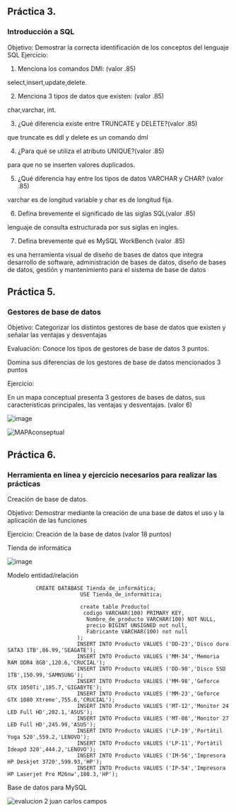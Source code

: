 ## Práctica 3.
### Introducción a SQL
Objetivo: Demostrar la correcta identificación de los conceptos del lenguaje SQL
Ejercicio:

1. Menciona los comandos DMl: (valor .85)

select,insert,update,delete.

2. Menciona 3 tipos de datos que existen: (valor .85)

char,varchar, int.

3. ¿Qué diferencia existe entre TRUNCATE y DELETE?(valor .85)

que truncate es ddl y delete es un comando dml

4. ¿Para qué se utiliza el atributo UNIQUE?(valor .85)

para que no se inserten valores duplicados.

5. ¿Qué diferencia hay entre los tipos de datos VARCHAR y CHAR? (valor .85)

varchar es de longitud variable y char es de longitud fija.

6. Defina brevemente el significado de las siglas SQL(valor .85)

lenguaje de consulta estructurada por sus siglas en ingles.

7. Defina brevemente qué es MySQL WorkBench (valor .85)


 es una herramienta visual de diseño de bases de datos que integra desarrollo de software, administración de bases de datos, diseño de bases de datos, gestión y mantenimiento para el sistema de base de datos 

## Práctica 5.
### Gestores de base de datos

Objetivo: Categorizar los distintos gestores de base de datos que existen y señalar las
ventajas y desventajas

Evaluación: Conoce los tipos de gestores de base de datos 3 puntos.

Domina sus diferencias de los gestores de base de datos mencionados 3 puntos

Ejercicio:

En un mapa conceptual presenta 3 gestores de bases de datos, sus características
principales, las ventajas y desventajas. (valor 6)

![image](https://user-images.githubusercontent.com/91554777/170415427-e2b7321b-a97f-43b0-ac24-6e506c307e6b.png)


![MAPAconseptual](https://user-images.githubusercontent.com/101900664/170423553-d5cc98e4-9e3c-4980-b78e-3a22ac6e90f3.png)


## Práctica 6.
### Herramienta en línea y ejercicio necesarios para realizar las prácticas

Creación de base de datos.

Objetivo: Demostrar mediante la creación de una base de datos el uso y la aplicación de
las funciones

Ejercicio: Creación de la base de datos (valor 18 puntos)

Tienda de informática

![image](https://user-images.githubusercontent.com/91554777/170415101-717bca19-3644-46a9-8a57-8d5940c5d283.png)




Modelo entidad/relación
  
  
             CREATE DATABASE Tienda_de_informática;
                           USE Tienda_de_informática;

                           create table Producto(
                            codigo VARCHAR(100) PRIMARY KEY,
                             Nombre_de_producto VARCHAR(100) NOT NULL,
                             precio BIGINT UNSIGNED not null,
                             Fabricante VARCHAR(100) not null
                          );
                          INSERT INTO Producto VALUES ('DD-23','Disco duro SATA3 1TB',86.99,'SEAGATE');
                          INSERT INTO Producto VALUES ('MM-34','Memoria RAM DDR4 8GB',120.6,'CRUCIAL');
                          INSERT INTO Producto VALUES ('DD-98','Disco SSD 1TB',150.99,'SAMNSUNG');
                          INSERT INTO Producto VALUES ('MM-98','Geforce GTX 1050Ti',185.7,'GIGABYTE');
                          INSERT INTO Producto VALUES ('MM-23','Geforce GTX 1080 Xtreme',755.6,'CRUCIAL');
                          INSERT INTO Producto VALUES ('MT-12','Monitor 24 LED Full HD',202.1,'ASUS');
                          INSERT INTO Producto VALUES ('MT-08','Monitor 27 LED Full HD',245.99,'ASUS');
                          INSERT INTO Producto VALUES ('LP-19','Portátil Yoga 520',559.2,'LENOVO');
                          INSERT INTO Producto VALUES ('LP-11','Portátil Ideapd 320',444.2,'LENOVO');
                          INSERT INTO Producto VALUES ('IM-56','Impresora HP Deskjet 3720',599.93,'HP');
                          INSERT INTO Producto VALUES ('IP-54','Impresora HP Laserjet Pro M26nw',180.3,'HP');
               



Base de datos para MySQL


![evalucion 2 juan carlos campos](https://user-images.githubusercontent.com/101900664/170512612-4c142539-d3c4-4f42-86cc-f8d054235193.png)



